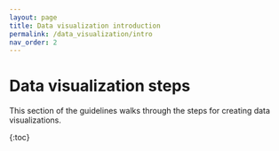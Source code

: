 ```yaml
---
layout: page
title: Data visualization introduction
permalink: /data_visualization/intro
nav_order: 2
---
```

# Data visualization steps

This section of the guidelines walks through the steps for creating data visualizations.

{:toc}